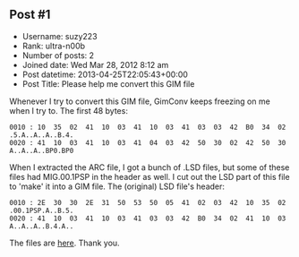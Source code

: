## Post #1
- Username: suzy223
- Rank: ultra-n00b
- Number of posts: 2
- Joined date: Wed Mar 28, 2012 8:12 am
- Post datetime: 2013-04-25T22:05:43+00:00
- Post Title: Please help me convert this GIM file

Whenever I try to convert this GIM file, GimConv keeps freezing on me when I try to. The first 48 bytes:

```
0010 : 10  35  02  41  10  03  41  10  03  41  03  03  42  B0  34  02   .5.A..A..A..B.4.
0020 : 41  10  03  41  10  03  41  04  03  42  50  30  02  42  50  30   A..A..A..BP0.BP0

```


When I extracted the ARC file, I got a bunch of .LSD files, but some of these files had MIG.00.1PSP in the header as well. I cut out the LSD part of this file to 'make' it into a GIM file. The (original) LSD file's header:

```
0010 : 2E  30  30  2E  31  50  53  50  05  41  02  03  42  10  35  02   .00.1PSP.A..B.5.
0020 : 41  10  03  41  10  03  41  03  03  42  B0  34  02  41  10  03   A..A..A..B.4.A..
```


The files are [here](http://www.mediafire.com/?4b69873x4ntn73q). Thank you.
